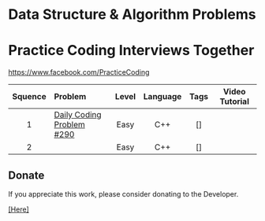 # Data Structure & Algorithm Problems
# Practice Coding Interviews Together
https://www.facebook.com/PracticeCoding



| Squence | Problem       | Level  | Language  | Tags | Video Tutorial|
|:-------:|:--------------|:------:|:---------:|:----:|:-------------:|
|1|[Daily Coding Problem #290](https://github.com/phamtiennam/MyCodeDojo/tree/master/C_C%2B%2B/DailyCodeProplem/Day290)|Easy|C++|[]||
|2|[]()|Easy|C++|[]||


## Donate
If you appreciate this work, please consider donating to the Developer.

[[Here]](https://www.paypal.me/TIENNAMPHAM)
